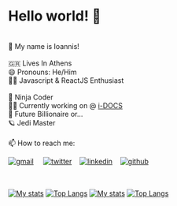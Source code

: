 # Hello world! 👋 
\
🙋 My name is Ioannis!\
\
🇬🇷 Lives In Athens \
😄 Pronouns: He/Him \
🧑‍🏫 Javascript & ReactJS Enthusiast \
\
🥷 Ninja Coder\
🧑‍💻 Currently working on @ [i-DOCS](https://i-docs.com) \
🤑 Future Billionaire or... \
🪐 Jedi Master \
\
📫 How to reach me: 

<a href="mailto:kerasiotisioannis@gmail.com" target="_blank">![gmail](
https://img.shields.io/badge/Gmail-D14836?style=for-the-badge&logo=gmail&logoColor=white)</a> &nbsp;&nbsp;&nbsp;
<a href="https://twitter.com/ikerasiotis" target="_blank">![twitter](https://img.shields.io/badge/Twitter-1DA1F2?style=for-the-badge&logo=twitter&logoColor=white)</a>&nbsp;&nbsp;&nbsp;
<a href="https://linkedin.com/in/ikerasiotis" target="_blank">![linkedin](https://img.shields.io/badge/LinkedIn-0077B5?style=for-the-badge&logo=linkedin&logoColor=white)</a>&nbsp;&nbsp;&nbsp;
<a href="https://github.com/ikerasiotis" target="_blank">![github](https://img.shields.io/badge/GitHub-100000?style=for-the-badge&logo=github&logoColor=white)</a>&nbsp;&nbsp;&nbsp;


<br></br>
[![My stats](https://github-readme-stats-ikerasiotis.vercel.app/api?username=ikerasiotis&count_private=true&hide=issues&hide_border=true)](https://github.com/ikerasiotis#gh-light-mode-only) [![Top Langs](https://github-readme-stats-ikerasiotis.vercel.app/api/top-langs/?username=ikerasiotis&hide=html&layout=compact&hide_border=true)](https://github.com/ikerasiotis#gh-light-mode-only)
[![My stats](https://github-readme-stats-ikerasiotis.vercel.app/api?username=ikerasiotis&count_private=true&hide=issues&theme=dark&bg_color=22272e&hide_border=true)](https://github.com/ikerasiotis#gh-dark-mode-only) [![Top Langs](https://github-readme-stats-ikerasiotis.vercel.app/api/top-langs/?username=ikerasiotis&hide=html&layout=compact&theme=dark&bg_color=22272e&hide_border=true)](https://github.com/ikerasiotis#gh-dark-mode-only)




<!--[![gmail](
https://img.shields.io/badge/Gmail-D14836?style=for-the-badge&logo=gmail&logoColor=white)](mailto:kerasiotisioannis@gmail.com){:target="_blank"}

<!--
**ikerasiotis/ikerasiotis** is a ✨ _special_ ✨ repository because its `README.md` (this file) appears on your GitHub profile.

Here are some ideas to get you started:

- 🔭 I’m currently working on ...
- 🌱 I’m currently learning ...
- 👯 I’m looking to collaborate on ...
- 🤔 I’m looking for help with ...
- 💬 Ask me about ...
- 📫 How to reach me: ...
- 😄 Pronouns: ...
- ⚡ Fun fact: ...
-->
